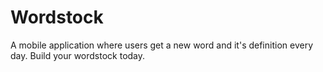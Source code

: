 # Wordstock

A mobile application where users get a new word and it's definition every day. Build your wordstock today.
